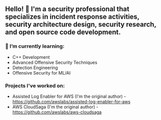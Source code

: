 ## Hello! 👋 I'm a security professional that specializes in incident response activities, security architecture design, security research, and open source code development.

### 🌱 I’m currently learning:
- C++ Development
- Advanced Offensive Security Techniques
- Detection Engineering
- Offensive Security for ML/AI

### Projects I've worked on:
- Assisted Log Enabler for AWS (I'm the original author) - https://github.com/awslabs/assisted-log-enabler-for-aws
- AWS CloudSaga (I'm the original author) - https://github.com/awslabs/aws-cloudsaga

<!--
**hackersifu/hackersifu** is a ✨ _special_ ✨ repository because its `README.md` (this file) appears on your GitHub profile.

Here are some ideas to get you started:

- 🔭 I’m currently working on ...
- 🌱 I’m currently learning ...
- 👯 I’m looking to collaborate on ...
- 🤔 I’m looking for help with ...
- 💬 Ask me about ...
- 📫 How to reach me: ...
- 😄 Pronouns: ...
- ⚡ Fun fact: ...
-->
